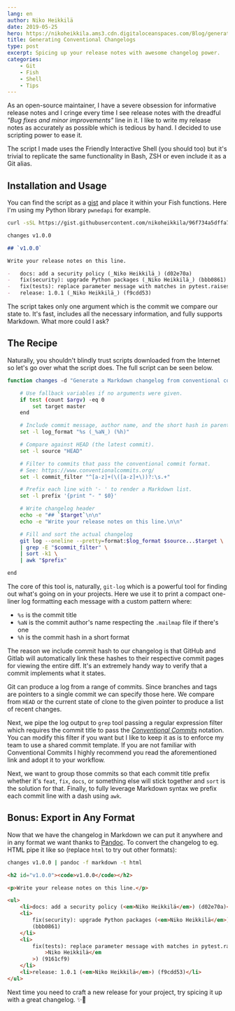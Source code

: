 ```yaml
---
lang: en
author: Niko Heikkilä
date: 2019-05-25
hero: https://nikoheikkila.ams3.cdn.digitaloceanspaces.com/Blog/generating-conventional-changelogs.png
title: Generating Conventional Changelogs
type: post
excerpt: Spicing up your release notes with awesome changelog power.
categories:
    - Git
    - Fish
    - Shell
    - Tips
---
```


As an open-source maintainer, I have a severe obsession for informative release notes and I cringe every time I see release notes with the dreadful _"Bug fixes and minor improvements"_ line in it. I like to write my release notes as accurately as possible which is tedious by hand. I decided to use scripting power to ease it.

The script I made uses the Friendly Interactive Shell (you should too) but it's trivial to replicate the same functionality in Bash, ZSH or even include it as a Git alias.

## Installation and Usage

You can find the script as a [gist][gist] and place it within your Fish functions. Here I'm using my Python library `pwnedapi` for example.

```bash
curl -sSL https://gist.githubusercontent.com/nikoheikkila/96f734a5dffa7a9e6e32c33e8b2c7ddc/raw/3b98f241e203631915729d165ecf6e767bbff7ca/changes.fish -o ~/.config/fish/functions/changes.fish

changes v1.0.0
```

```markdown
## `v1.0.0`

Write your release notes on this line.

-   docs: add a security policy (_Niko Heikkilä_) (d02e70a)
-   fix(security): upgrade Python packages (_Niko Heikkilä_) (bbb0861)
-   fix(tests): replace parameter message with matches in pytest.raises (_Niko Heikkilä_) (9161cf9)
-   release: 1.0.1 (_Niko Heikkilä_) (f9cdd53)
```

The script takes only one argument which is the commit we compare our state to. It's fast, includes all the necessary information, and fully supports Markdown. What more could I ask?

## The Recipe

Naturally, you shouldn't blindly trust scripts downloaded from the Internet so let's go over what the script does. The full script can be seen below.

```bash
function changes -d "Generate a Markdown changelog from conventional commits" -a target

    # Use fallback variables if no arguments were given.
    if test (count $argv) -eq 0
        set target master
    end

    # Include commit message, author name, and the short hash in parentheses.
    set -l log_format "%s (_%aN_) (%h)"

    # Compare against HEAD (the latest commit).
    set -l source "HEAD"

    # Filter to commits that pass the conventional commit format.
    # See: https://www.conventionalcommits.org/
    set -l commit_filter "^[a-z]+(\([a-z]+\))?:\s.+"

    # Prefix each line with '- ' to render a Markdown list.
    set -l prefix '{print "- " $0}'

    # Write changelog header
    echo -e "## `$target`\n\n"
    echo -e "Write your release notes on this line.\n\n"

    # Fill and sort the actual changelog
    git log --oneline --pretty=format:$log_format $source...$target \
    | grep -E "$commit_filter" \
    | sort -k1 \
    | awk "$prefix"

end
```

The core of this tool is, naturally, `git-log` which is a powerful tool for finding out what's going on in your projects. Here we use it to print a compact one-liner log formatting each message with a custom pattern where:

-   `%s` is the commit title
-   `%aN` is the commit author's name respecting the `.mailmap` file if there's one
-   `%h` is the commit hash in a short format

The reason we include commit hash to our changelog is that GitHub and Gitlab will automatically link these hashes to their respective commit pages for viewing the entire diff. It's an extremely handy way to verify that a commit implements what it states.

Git can produce a log from a range of commits. Since branches and tags are pointers to a single commit we can specify those here. We compare from `HEAD` or the current state of clone to the given pointer to produce a list of recent changes.

Next, we pipe the log output to `grep` tool passing a regular expression filter which requires the commit title to pass the [_Conventional Commits_][cc] notation. You can modify this filter if you want but I like to keep it as is to enforce my team to use a shared commit template. If you are not familiar with Conventional Commits I highly recommend you read the aforementioned link and adopt it to your workflow.

Next, we want to group those commits so that each commit title prefix whether it's `feat`, `fix`, `docs`, or something else will stick together and `sort` is the solution for that. Finally, to fully leverage Markdown syntax we prefix each commit line with a dash using `awk`.

## Bonus: Export in Any Format

Now that we have the changelog in Markdown we can put it anywhere and in any format we want thanks to [Pandoc][pandoc]. To convert the changelog to eg. HTML pipe it like so (replace `html` to try out other formats):

```bash
changes v1.0.0 | pandoc -f markdown -t html
```

```html
<h2 id="v1.0.0"><code>v1.0.0</code></h2>

<p>Write your release notes on this line.</p>

<ul>
	<li>docs: add a security policy (<em>Niko Heikkilä</em>) (d02e70a)</li>
	<li>
		fix(security): upgrade Python packages (<em>Niko Heikkilä</em>)
		(bbb0861)
	</li>
	<li>
		fix(tests): replace parameter message with matches in pytest.raises (<em
			>Niko Heikkilä</em
		>) (9161cf9)
	</li>
	<li>release: 1.0.1 (<em>Niko Heikkilä</em>) (f9cdd53)</li>
</ul>
```

Next time you need to craft a new release for your project, try spicing it up with a great changelog. ✨🍰

[gist]: https://gist.github.com/nikoheikkila/96f734a5dffa7a9e6e32c33e8b2c7ddc
[cc]: https://www.conventionalcommits.org/
[pandoc]: https://pandoc.org/
